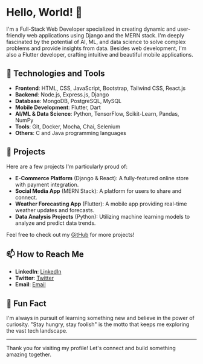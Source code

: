 # Hello, World! 👋

I'm a Full-Stack Web Developer specialized in creating dynamic and user-friendly web applications using Django and the MERN stack. I'm deeply fascinated by the potential of AI, ML, and data science to solve complex problems and provide insights from data. Besides web development, I'm also a Flutter developer, crafting intuitive and beautiful mobile applications.

## 🚀 Technologies and Tools

- **Frontend**: HTML, CSS, JavaScript, Bootstrap, Tailwind CSS, React.js
- **Backend**: Node.js, Express.js, Django
- **Database**: MongoDB, PostgreSQL, MySQL
- **Mobile Development**: Flutter, Dart
- **AI/ML & Data Science**: Python, TensorFlow, Scikit-Learn, Pandas, NumPy
- **Tools**: Git, Docker, Mocha, Chai, Selenium
- **Others**: C and Java programming languages

## 🌟 Projects

Here are a few projects I'm particularly proud of:

- **E-Commerce Platform** (Django & React): A fully-featured online store with payment integration.
- **Social Media App** (MERN Stack): A platform for users to share and connect.
- **Weather Forecasting App** (Flutter): A mobile app providing real-time weather updates and forecasts.
- **Data Analysis Projects** (Python): Utilizing machine learning models to analyze and predict data trends.

Feel free to check out my [GitHub](https://github.com/SuwasG) for more projects!

## 📫 How to Reach Me

- **LinkedIn**: [LinkedIn](https://linkedin.com/in/suwas-ghale-30207621b/)
- **Twitter**: [Twitter](https://x.com/Suwas60535281?t=92GlvCPnU8r9B8Xo9KJypQ&s=09)
- **Email**: [Email](mailto:suwasghale2281@gmail.com)

## 🎉 Fun Fact

I'm always in pursuit of learning something new and believe in the power of curiosity. "Stay hungry, stay foolish" is the motto that keeps me exploring the vast tech landscape.

---

Thank you for visiting my profile! Let's connect and build something amazing together.
